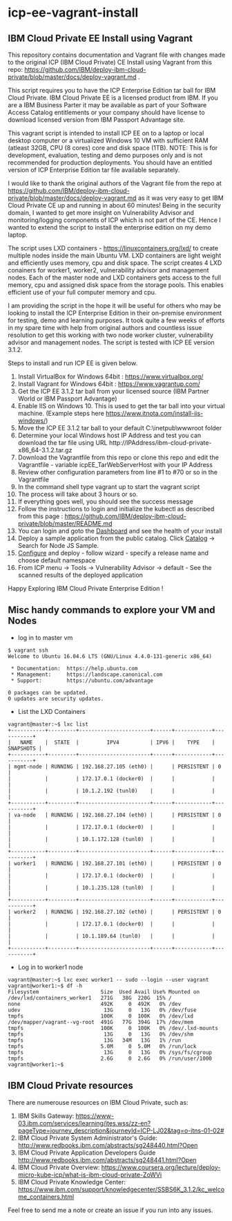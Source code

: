 # icp-ee-vagrant-install
## IBM Cloud Private EE Install using Vagrant 

This repository contains documentation and Vagrant file with changes made to the original ICP (IBM Cloud Private) CE Install using Vagrant from this repo: https://github.com/IBM/deploy-ibm-cloud-private/blob/master/docs/deploy-vagrant.md . 

This script requires you to have the ICP Enterprise Edition tar ball for IBM Cloud Private. IBM Cloud Private EE is a licensed product from IBM. If you are a IBM Business Parter it may be available as part of your Software Access Catalog entitlements or your company should have license to download licensed version from IBM Passport Advantage site.

This vagrant script is intended to install ICP EE on to a  laptop or local desktop computer or a virtualized Windows 10 VM with sufficient RAM (atleast 32GB, CPU (8 cores) core and disk space (1TB). NOTE: This is for development, evaluation, testing and demo purposes only and is not recommended for production deployments. You should have an entitled version of ICP Enterprise Edition tar file available separately.

I would like to thank the original authors of the Vagrant file from the repo at https://github.com/IBM/deploy-ibm-cloud-private/blob/master/docs/deploy-vagrant.md as it was very easy to get IBM Cloud Private CE up and running in about 60 minutes!  Being in the security domain, I wanted to get more insight on Vulnerability Advisor and monitoring/logging components of ICP  which is not part of the CE. Hence I wanted to extend the script to install the enterprise edition on my demo laptop. 

The script uses LXD containers - https://linuxcontainers.org/lxd/  to create multiple nodes inside the main Ubuntu VM. LXD containers are light weight and efficiently uses memory, cpu and disk space. The script creates 4 LXD conainers for worker1, worker2, vulnerability advisor and management nodes. Each of the master node and LXD containers gets access to the full memory, cpu and assigned disk space from the storage pools. This enables efficient use of your full computer memory and cpu.

I am providing the script in the hope it will be useful for others who may be looking to install the ICP Enterprise Edition in their on-premise environment for testing, demo and learning purposes. It took quite a few weeks of efforts in my spare time with help from original authors and countless issue resolution to get this working with two node worker cluster, vulnerability advisor and management nodes. The script is tested with ICP EE version 3.1.2.

Steps to install and run ICP EE is given below.


1. Install VirtualBox for Windows 64bit : https://www.virtualbox.org/
2. Install Vagrant for Windows 64bit : https://www.vagrantup.com/
3. Get the ICP EE 3.1.2 tar ball from your licensed source (IBM Partner World or IBM Passport Advantage)
4. Enable IIS on Windows 10. This is used to get the tar ball into your virtual machine. (Example steps here https://www.itnota.com/install-iis-windows/)
5. Move the ICP EE 3.1.2 tar ball to your default C:\inetpub\wwwroot folder
6. Determine your local Windows host IP Address and test you can download the tar file using URL http://IPAddress/ibm-cloud-private-x86_64-3.1.2.tar.gz
7. Download the Vagrantfile from this repo or clone this repo and edit the Vagrantfile - variable icpEE_TarWebServerHost with your IP Address
8. Review other configuration parameters from line #1 to #70 or so in the Vagrantfile
9. In the command shell type vagrant up  to start the vagrant script
10. The process will take about 3 hours or so.
11. If everything goes well, you should see the success message 
12. Follow the instructions to login and initialize the kubectl as described from this page : https://github.com/IBM/deploy-ibm-cloud-private/blob/master/README.md
13. You can login and goto the [Dashboard](images/ICP-Dashboard.PNG) and see the health of your install 
14. Deploy a sample application from the public catalog. Click [Catalog](images/ICP-Catalog.PNG) -> Search for Node JS Sample. 
15. [Configure](images/NodeJSSample-Configure.PNG) and deploy - follow wizard - specify a release name and choose default namespace
16. From ICP menu -> Tools -> Vulnerability Advisor -> default - See the scanned results of the deployed application
  
Happy Exploring IBM Cloud Private Enterprise Edition !


## Misc handy commands to explore your VM and Nodes
* log in to master vm
```
$ vagrant ssh
Welcome to Ubuntu 16.04.6 LTS (GNU/Linux 4.4.0-131-generic x86_64)

 * Documentation:  https://help.ubuntu.com
 * Management:     https://landscape.canonical.com
 * Support:        https://ubuntu.com/advantage

0 packages can be updated.
0 updates are security updates.

```
* List the LXD Containers
```
vagrant@master:~$ lxc list
+-----------+---------+-----------------------+------+------------+-----------+
|   NAME    |  STATE  |         IPV4          | IPV6 |    TYPE    | SNAPSHOTS |
+-----------+---------+-----------------------+------+------------+-----------+
| mgmt-node | RUNNING | 192.168.27.105 (eth0) |      | PERSISTENT | 0         |
|           |         | 172.17.0.1 (docker0)  |      |            |           |
|           |         | 10.1.2.192 (tunl0)    |      |            |           |
+-----------+---------+-----------------------+------+------------+-----------+
| va-node   | RUNNING | 192.168.27.104 (eth0) |      | PERSISTENT | 0         |
|           |         | 172.17.0.1 (docker0)  |      |            |           |
|           |         | 10.1.172.128 (tunl0)  |      |            |           |
+-----------+---------+-----------------------+------+------------+-----------+
| worker1   | RUNNING | 192.168.27.101 (eth0) |      | PERSISTENT | 0         |
|           |         | 172.17.0.1 (docker0)  |      |            |           |
|           |         | 10.1.235.128 (tunl0)  |      |            |           |
+-----------+---------+-----------------------+------+------------+-----------+
| worker2   | RUNNING | 192.168.27.102 (eth0) |      | PERSISTENT | 0         |
|           |         | 172.17.0.1 (docker0)  |      |            |           |
|           |         | 10.1.189.64 (tunl0)   |      |            |           |
+-----------+---------+-----------------------+------+------------+-----------+
```
* Log in to worker1 node
```
vagrant@master:~$ lxc exec worker1 -- sudo --login --user vagrant
vagrant@worker1:~$ df -h
Filesystem                    Size  Used Avail Use% Mounted on
/dev/lxd/containers_worker1   271G   38G  220G  15% /
none                          492K     0  492K   0% /dev
udev                           13G     0   13G   0% /dev/fuse
tmpfs                         100K     0  100K   0% /dev/lxd
/dev/mapper/vagrant--vg-root  491G   77G  394G  17% /dev/mem
tmpfs                         100K     0  100K   0% /dev/.lxd-mounts
tmpfs                          13G     0   13G   0% /dev/shm
tmpfs                          13G   34M   13G   1% /run
tmpfs                         5.0M     0  5.0M   0% /run/lock
tmpfs                          13G     0   13G   0% /sys/fs/cgroup
tmpfs                         2.6G     0  2.6G   0% /run/user/1000
vagrant@worker1:~$

```

## IBM Cloud Private resources

There are numerouse resources on IBM Cloud Private, such as:

1. IBM Skills Gateway: https://www-03.ibm.com/services/learning/ites.wss/zz-en?pageType=journey_description&journeyId=ICP-LJ02&tag=o-itns-01-02#
2. IBM Cloud Private System Administrator's Guide: http://www.redbooks.ibm.com/abstracts/sg248440.html?Open
3. IBM Cloud Private Application Developers Guide http://www.redbooks.ibm.com/abstracts/sg248441.html?Open
4. IBM Cloud Private Overview:  https://www.coursera.org/lecture/deploy-micro-kube-icp/what-is-ibm-cloud-private-ZoWVi
5. IBM Cloud Private Knowledge Center: https://www.ibm.com/support/knowledgecenter/SSBS6K_3.1.2/kc_welcome_containers.html

Feel free to send me a note or create an issue if you run into any issues.
